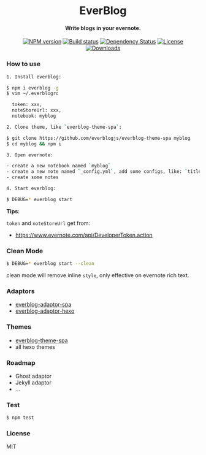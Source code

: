 <h1 align="center">
EverBlog
</h1>

<h4 align="center">Write blogs in your evernote.</h4>

<p align="center">
  <a href="https://npmjs.org/package/everblog"><img src="https://img.shields.io/npm/v/everblog.svg?style=flat-square" alt="NPM version"></a>
  <a href="https://travis-ci.org/everblogjs/everblog"><img src="https://img.shields.io/travis/everblogjs/everblog.svg?style=flat-square" alt="Build status"></a>
  <a href="https://david-dm.org/everblogjs/everblog"><img src="http://img.shields.io/david/everblogjs/everblog.svg?style=flat-square" alt="Dependency Status"></a>
  <a href="LICENSE"><img src="http://img.shields.io/npm/l/everblog.svg?style=flat-square" alt="License"></a>
  <a href="https://npmjs.org/package/everblog"><img src="http://img.shields.io/npm/dm/everblog.svg?style=flat-square" alt="Downloads"></a>
</p>

### How to use

```sh
1. Install everblog:

$ npm i everblog -g
$ vim ~/.everblogrc

  token: xxx,
  noteStoreUrl: xxx,
  notebook: myblog

2. Clone theme, like `everblog-theme-spa`:

$ git clone https://github.com/everblogjs/everblog-theme-spa myblog
$ cd myblog && npm i

3. Open evernote:

- create a new notebook named `myblog`
- create a new note named `_config.yml`, add some configs, like: `title`, `description`
- create some notes

4. Start everblog:

$ DEBUG=* everblog start
```

**Tips**: 

`token` and `noteStoreUrl` get from:

- https://www.evernote.com/api/DeveloperToken.action

### Clean Mode

```sh
$ DEBUG=* everblog start --clean
```

clean mode will remove inline `style`, only effective on evernote rich text.

### Adaptors

- [everblog-adaptor-spa](https://github.com/everblogjs/everblog-adaptor-spa)
- [everblog-adaptor-hexo](https://github.com/everblogjs/everblog-adaptor-hexo)

### Themes

- [everblog-theme-spa](https://github.com/everblogjs/everblog-theme-spa)
- all hexo themes

### Roadmap

- Ghost adaptor
- Jekyll adaptor
- ...

### Test

```sh
$ npm test
```

### License

MIT
